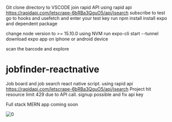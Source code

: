 Git clone directory to VSCODE
join rapid API
using rapid api https://rapidapi.com/letscrape-6bRBa3QguO5/api/jsearch
subscribe to test
go to hooks and usefetch and enter your test key
run npm install
install expo and dependent package

change node version to >= 15.10.0 using NVM
run expo-cli start --tunnel
download expo app on iphone or android device

scan the barcode and explore


# jobfinder-reactnative
Job board and job search react native script. 
using rapid api https://rapidapi.com/letscrape-6bRBa3QguO5/api/jsearch
Project hit resource limit 429 due to API call.
signup possible and fix api key 

Full stack MERN app coming soon



![0](https://user-images.githubusercontent.com/99403991/227798540-3dbaedba-9cdd-4f59-961a-5c8ead12a2ba.jpg)

